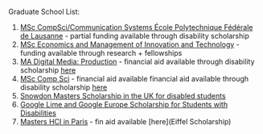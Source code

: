Graduate School List:
1. [MSc CompSci/Communication Systems École Polytechnique Fédérale de Lausanne](https://www.epfl.ch/schools/ic/communication-systems-msc/) - partial funding available through disability scholarship
2. [MSc Economics and Management of Innovation and Technology](https://www.unibocconi.eu/wps/wcm/connect/Bocconi/SitoPubblico_EN/Navigation+Tree/Home/programs/master+of+science/Economics+and+Management+of+Innovation+and+Technology/Funding/) - funding available through research + fellowships
3. [MA Digital Media: Production](https://www.ucl.ac.uk/prospective-students/graduate/taught-degrees/digital-media-production-ma) - financial aid available through disability scholarship [here](https://www.ucl.ac.uk/students/support-and-wellbeing/disability-support/funding-support-disabled-students#International%20students)
4. [MSc Comp Sci](https://www.ucl.ac.uk/prospective-students/graduate/taught-degrees/computer-science-msc) - financial aid available financial aid available through disability scholarship [here](https://www.ucl.ac.uk/students/support-and-wellbeing/disability-support/funding-support-disabled-students#International%20students)
5. [Snowdon Masters Scholarship in the UK for disabled students](https://www.snowdontrust.org/scholarships#ourobjective)
6. [Google Lime and Google Europe Scholarship for Students with Disabilities]()
7. [Masters HCI in Paris](https://www.universite-paris-saclay.fr/en/education/master/computer-science/m2-human-computer-interaction) - fin aid available [here](Eiffel Scholarship)
